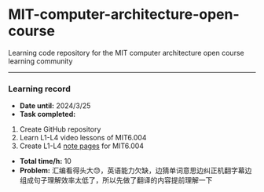 # MIT-computer-architecture-open-course

Learning code repository for the MIT computer architecture open course learning community

---

### Learning record

- **Date until:** 2024/3/25
- **Task completed:**

1. Create GitHub repository
2. Learn L1-L4 video lessons of MIT6.004
3. Create L1-L4 [note pages](https://lzzsg.github.io/mit-note/) for MIT6.004

- **Total time/h:** 10
- **Problem:** 汇编看得头大😓，英语能力欠缺，边猜单词意思边纠正机翻字幕边组成句子理解效率太低了，所以先做了翻译的内容提前理解一下
